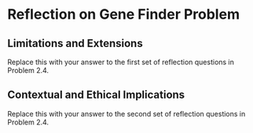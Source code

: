# Reflection on Gene Finder Problem

## Limitations and Extensions

Replace this with your answer to the first set of reflection questions in Problem 2.4.

## Contextual and Ethical Implications

Replace this with your answer to the second set of reflection questions in Problem 2.4.